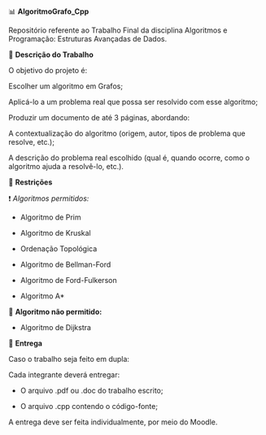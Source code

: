 📊 **AlgoritmoGrafo_Cpp**

Repositório referente ao Trabalho Final da disciplina Algoritmos e Programação: Estruturas Avançadas de Dados.

📝 **Descrição do Trabalho**

O objetivo do projeto é:

Escolher um algoritmo em Grafos;

Aplicá-lo a um problema real que possa ser resolvido com esse algoritmo;

Produzir um documento de até 3 páginas, abordando:

A contextualização do algoritmo (origem, autor, tipos de problema que resolve, etc.);

A descrição do problema real escolhido (qual é, quando ocorre, como o algoritmo ajuda a resolvê-lo, etc.).

🚫 **Restrições**

❗ *Algoritmos permitidos:*

- Algoritmo de Prim

- Algoritmo de Kruskal

- Ordenação Topológica

- Algoritmo de Bellman-Ford

- Algoritmo de Ford-Fulkerson

- Algoritmo A*

🚫 **Algoritmo não permitido:**

- Algoritmo de Dijkstra

📂 **Entrega**

Caso o trabalho seja feito em dupla:

Cada integrante deverá entregar:

- O arquivo .pdf ou .doc do trabalho escrito;

- O arquivo .cpp contendo o código-fonte;

A entrega deve ser feita individualmente, por meio do Moodle.

